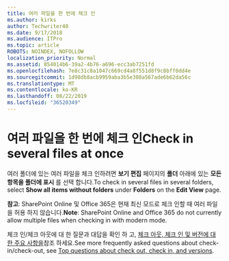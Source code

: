 ```yaml
---
title: 여러 파일을 한 번에 체크 인
ms.author: kirks
author: Techwriter40
ms.date: 9/17/2018
ms.audience: ITPro
ms.topic: article
ROBOTS: NOINDEX, NOFOLLOW
localization_priority: Normal
ms.assetid: 854014b6-39a2-4b76-a696-ecc3ab7251fd
ms.openlocfilehash: 7e8c31c8a1047c669cd4a8f551d8f9c8bff0dd4e
ms.sourcegitcommit: 1d98db8acb9959aba3b5e308a567ade6b62da56c
ms.translationtype: MT
ms.contentlocale: ko-KR
ms.lasthandoff: 08/22/2019
ms.locfileid: "36520349"
---
```

# <a name="check-in-several-files-at-once"></a><span data-ttu-id="4eeb4-102">여러 파일을 한 번에 체크 인</span><span class="sxs-lookup"><span data-stu-id="4eeb4-102">Check in several files at once</span></span>

<span data-ttu-id="4eeb4-103">여러 폴더에 있는 여러 파일을 체크 인하려면 **보기 편집** 페이지의 **폴더** 아래에 있는 **모든 항목을 폴더에 표시** 를 선택 합니다.</span><span class="sxs-lookup"><span data-stu-id="4eeb4-103">To check in several files in several folders, select **Show all items without folders** under **Folders** on the **Edit View** page.</span></span> 
  
 <span data-ttu-id="4eeb4-104">**참고**: SharePoint Online 및 Office 365은 현재 최신 모드로 체크 인할 때 여러 파일을 허용 하지 않습니다.</span><span class="sxs-lookup"><span data-stu-id="4eeb4-104">**Note**: SharePoint Online and Office 365 do not currently allow multiple files when checking in with modern mode.</span></span> 
  
<span data-ttu-id="4eeb4-105">체크 인/체크 아웃에 대 한 질문과 대답을 확인 하 고, [체크 아웃, 체크 인 및 버전에 대 한 주요 사항을](https://go.microsoft.com/fwlink/?linkid=2018786)참조 하세요.</span><span class="sxs-lookup"><span data-stu-id="4eeb4-105">See more frequently asked questions about check-in/check-out, see [Top questions about check out, check in, and versions](https://go.microsoft.com/fwlink/?linkid=2018786).</span></span>
  


